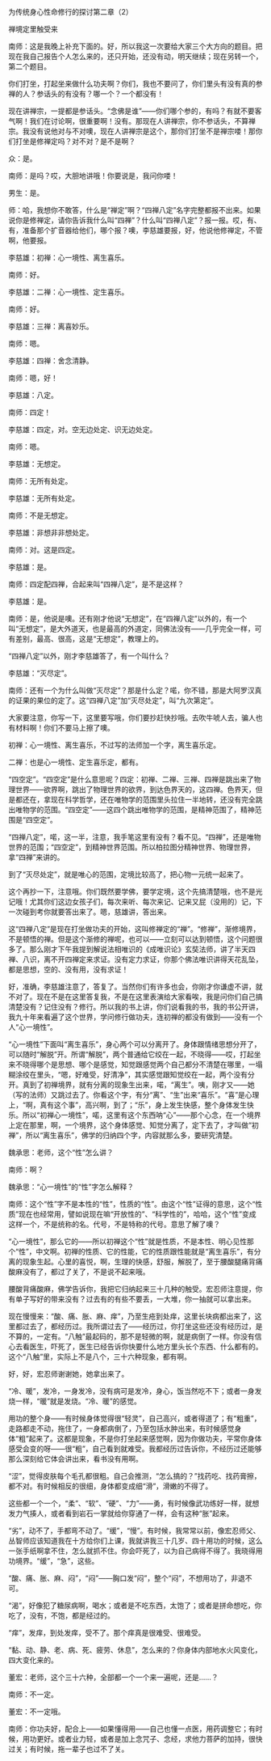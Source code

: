 为传统身心性命修行的探讨第二章（2）

禅境定里触受来

南师：这是我晚上补充下面的。好，所以我这一次要给大家三个大方向的题目。把现在我自己报告个人怎么来的，还只开始，还没有动，明天继续；现在另转一个，第二个题目。

你们打坐，打起坐来做什么功夫啊？你们，我也不要问了，你们里头有没有真的参禅的人？参话头的有没有？哪一个？一个都没有！

现在讲禅宗，一提都是参话头。“念佛是谁”——你们哪个参的，有吗？有就不要客气啊！我们在讨论啊，很重要啊！没有。那现在人讲禅宗，你不参话头，不算禅宗。我没有说他对与不对噢，现在人讲禅宗是这个，那你们打坐不是禅宗喽！那你们打坐是修禅定吗？对不对？是不是啊？

众：是。

南师：是吗？哎，大胆地讲哦！你要说是，我问你喽！

男生：是。

师：哈，我想你不敢答，什么是“禅定”啊？“四禅八定”名字完整都报不出来。如果说你是修禅定，请你告诉我什么叫“四禅”？什么叫“四禅八定”？报一报。哎，有、有，准备那个扩音器给他们，哪个报？噢，李慈雄要报，好，他说他修禅定，不管啊，他要报。

李慈雄：初禅：心一境性、离生喜乐。

南师：好。

李慈雄：二禅：心一境性、定生喜乐。

南师：好。

李慈雄：三禅：离喜妙乐。

南师：嗯。

李慈雄：四禅：舍念清静。

南师：嗯，好！

李慈雄：八定。

南师：四定！

李慈雄：四定，对。空无边处定、识无边处定。

南师：嗯。

李慈雄：无想定。

南师：无所有处定。

李慈雄：无所有处定。

南师：不是无想定。

李慈雄：非想非非想处定。

南师：对。这是四定。

李慈雄：是。

南师：四定配四禅，合起来叫“四禅八定”，是不是这样？

李慈雄：是。

南师：是，他说是噢。还有刚才他说“无想定”，在“四禅八定”以外的，有一个叫“无想定”，是大外道天，也是最高的外道定，同佛法没有——几乎完全一样，可有差别，最高、很高，这是“无想定”，教理上的。

“四禅八定”以外，刚才李慈雄答了，有一个叫什么？

李慈雄：“灭尽定”。

南师：还有一个为什么叫做“灭尽定”？那是什么定？喏，你不错，那是大阿罗汉真的证果的果位的定了。这“四禅八定”加“灭尽处定”，叫“九次第定”。

大家要注意，你写一下，这里要写哦，你们要抄赶快抄哦。去吹牛唬人去，骗人也有材料啊！你们不要马上擦了噢。

初禅：心一境性、离生喜乐，不过写的法师加一个字，离生喜乐定。

二禅：也是心一境性、定生喜乐定，都有。

“四空定”。“四空定”是什么意思呢？四定：初禅、二禅、三禅、四禅是跳出来了物理世界——欲界啊，跳出了物理世界的欲界，到达色界天的，这四禅。色界天，但是都还在，拿现在科学哲学，还在唯物学的范围里头拉住一半地转，还没有完全跳出唯物学的范围。“四空定”——这四个跳出唯物学的范围，是精神范围了，精神范围是“四空定”。

“四禅八定”，喏，这一半，注意，我手笔这里有没有？看不见。“四禅”，还是唯物世界的范围；“四空定”，到精神世界范围。所以柏拉图分精神世界、物理世界，拿“四禅”来讲的。

到了“灭尽处定”，就是唯心的范围，定境比较高了，把心物一元统一起来了。

这个再抄一下，注意哦。你们既然要学佛，要学定境，这个先搞清楚哦，也不是光记哦！尤其你们这边女孩子们，每次来听、每次来记、记来又屁（没用的）记，下一次碰到考你就要答出来了。嗯，慈雄讲，答出来。

这“四禅八定”是现在打坐做功夫的开始，这叫修禅定的“禅”。“修禅”，渐修境界，不是顿悟的禅。但是这个渐修的禅呢，也可以——立刻可以达到顿悟，这个问题很多了。那么刚才下午我提到解说法相唯识的《成唯识论》玄奘法师，讲了半天四禅、八识，离不开四禅定来求证。没有定力求证，你那个佛法唯识讲得天花乱坠，都是思想，空的、没有用，没有求证！

好，准确，李慈雄注意了，答复了。当然你们有许多也会，你刚才你谦虚不讲，就不对了。现在不是在这里答复我，不是在这里表演给大家看唉，我是问你们自己搞清楚没有？记住没有？修行。所以我的书上讲，你们说看我的书，我的书公开讲，我九十年来看遍了这个世界，学问修行做功夫，连初禅的都没有做到——没有一个人“心一境性”。

“心一境性”下面叫“离生喜乐”，身心两个可以分离开了。身体跟情绪思想分开了，可以随时“解脱”开。所谓“解脱”，两个普通给它绞在一起，不晓得——哎，打起坐来不晓得哪个是思想、哪个是感觉，知觉跟感觉两个自己都分不清楚在哪里，一塌糊涂绞在里头，“嗯，好难受，好清净”，其实感觉跟知觉绞在一起，两个没有分开。真到了初禅境界，就有分离的现象生出来，喏，“离生”。咦，刚才又——她（写的法师）又跳过去了。你看这个字，有分“离”、“生”出来“喜乐”。“喜”是心理上，“啊，真有这个事”，高兴啊，到了；“乐”，身上发生快感，整个身体发生快乐。所以“初禅心一境性”，喏，这里有这个东西呐“心”——那个心念，在一个境界上定在那里，啊，一个境界，这个身体感觉、知觉分离了，定下去了，才叫做“初禅”，所以“离生喜乐”，佛学的归纳四个字，内容就那么多，要研究清楚。

魏承思：老师，这个“性”怎么讲？

南师：啊？

魏承思：“心一境性”的“性”字怎么解释？

南师：这个“性”字不是本性的“性”，性质的“性”。由这个“性”证得的意思，这个“性质”现在也经常用，譬如说现在嘛“开放性的”、“科学性的”，哈哈，这个“性”变成这样一个，不是统称的名。代号，不是特称的代号。意思了解了噢？

“心一境性”，那么它的——所以初禅这个“性”就是性质，不是本性、明心见性那个“性”，中文啊。初禅的性质、它的性能，它的性质跟性能就是“离生喜乐”，有分离的现象生起。心里的喜悦，啊，生理的快感，舒服，解脱了，至于腰酸腿痛背痛酸麻没有了，都过了关了，不是说不起来哦。

腰酸背痛酸麻，佛学告诉你，我把它归纳起来三十几种的触受。宏忍师注意提，你有单子写好的带来没有？过去有的有些不要丢，一大堆，你一抽就可以拿出来。

现在慢慢来：“酸、痛、胀、麻、痒”，乃至生疮到处痒，这里长块病都出来了，这里都过去了，都经历过。我所谓过去了——经历过，你打坐这些还没有经历过，是不算的，一定有。“八触”最起码的，那不是轻微的啊，就是病倒了一样。你没有信心去看医生，吓死了，医生已经告诉你快要什么地方里头长个东西、什么都有的。这个“八触”里，实际上不是八个，三十六种现象，都有啊。

好，好，宏忍师谢谢她，她拿出来了。

“冷、暖”，发冷，一身发冷，没有病可是发冷，身心，饭当然吃不下；或者一身发烧一样，“暖”就是发烧。“冷、暖”的感觉。

用功的整个身——有时候身体觉得很“轻灵”，自己高兴，或者得道了；有“粗重”，走路都走不动，拖住了，一身都病倒了，乃至包括水肿出来，有时候感觉身体“粗”起来了。这都是现象，不是你打坐起来感觉啊，因为你做功夫，平常你身体感受会变的呀——很“粗”，自己看到就难受。我都经历过告诉你，不经历过还能够那么深刻给它体会讲出来，看书没有用啊。

“涩”，觉得皮肤每个毛孔都很粗。自己会推测，“怎么搞的？”找药吃、找药膏擦，都不对。有时候相反的很细，身体都变成细“滑”，滑嫩的不得了。

这些都一个一个，“柔”、“软”、“硬”、“力”——勇，有时候像武功练好一样，就想发力气揍人，或者看到岩石一掌就给你穿通了一样，会有这种“胀”起来。

“劣”，动不了，手都弯不动了。“缓”，“慢”。有时候，我常常以前，像宏忍师父、丛智师应该知道我在十方给你们上课，我就讲我三十几岁、四十用功的时候，这么一张手纸啊拿不住，怎么就抓不住。你会吓死了，以为自己病得不得了。我晓得用功境界。“缓”，“急”，这些。

“酸、痛、胀、麻、闷”，“闷”——胸口发“闷”，整个“闷”，不想用功了，非退不可。

“渴”，好像犯了糖尿病啊，喝水；或者是不吃东西，太饱了；或者是拼命想吃，你吃了，没有，不饱，都是经过的。

“痒”，发痒，到处发痒，受不了。那个痒真是很难受、很难受。

“黏、动、静、老、病、死、疲劳、休息”，怎么来的？你身体内部地水火风变化，四大变化来的。

董宏：老师，这个三十六种，全部都一个一个来一遍呢，还是……？

南师：不一定。

董宏：不一定哦。

南师：你功夫好，配合上——如果懂得用——自己也懂一点医，用药调整它；有时候，用功更好。或者业力轻，或者是加上念咒子、念经，求他力菩萨的加持，很快过关；有时候，拖一辈子也过不了关。


